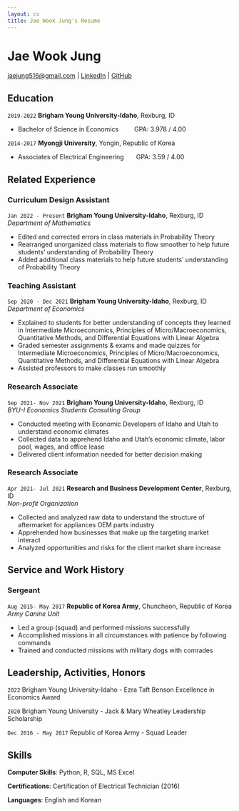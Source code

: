 ```yaml
---
layout: cv
title: Jae Wook Jung's Resume
---
```

# Jae Wook Jung

<div id="webaddress">
<a href="jaejung516@gmail.com">jaejung516@gmail.com</a>
| <a href="https://www.linkedin.com/in/jae-wook-jung">LinkedIn</a>
| <a href="https://github.com/Jae2Wook?tab=repositories">GitHub</a>
</div>

<!-- https://www.monique.tech/the-art-of-markdown -->

## Education

`2019-2022`
__Brigham Young University-Idaho__, Rexburg, ID

- Bachelor of Science in Economics &nbsp; &nbsp; &nbsp;&nbsp;&nbsp; GPA: 3.978 / 4.00


`2014-2017`
__Myongji University__, Yongin, Republic of Korea

- Associates of Electrical Engineering &nbsp; &nbsp; &nbsp; GPA: 3.59 / 4.00


## Related Experience

### Curriculum Design Assistant
`Jan 2022 - Present`
__Brigham Young University-Idaho__, Rexburg, ID <br />
*Department of Mathematics*

- Edited and corrected errors in class materials in Probability Theory
- Rearranged unorganized class materials to flow smoother to help future students’ understanding of Probability Theory
- Added additional class materials to help future students’ understanding of Probability Theory

### Teaching Assistant
`Sep 2020 - Dec 2021`
__Brigham Young University-Idaho__, Rexburg, ID <br />
*Department of Economics*
- Explained to students for better understanding of concepts they learned in Intermediate Microeconomics, Principles of
Micro/Macroeconomics, Quantitative Methods, and Differential Equations with Linear Algebra
- Graded semester assignments & exams and made quizzes for Intermediate Microeconomics, Principles of
Micro/Macroeconomics, Quantitative Methods, and Differential Equations with Linear Algebra
- Assisted professors to make classes run smoothly

### Research Associate
`Sep 2021- Nov 2021`
__Brigham Young University-Idaho__, Rexburg, ID <br />
*BYU-I Economics Students Consulting Group*
- Conducted meeting with Economic Developers of Idaho and Utah to understand economic climates
- Collected data to apprehend Idaho and Utah’s economic climate, labor pool, wages, and office lease
- Delivered client information needed for better decision making

###  Research Associate
`Apr 2021- Jul 2021`
__Research and Business Development Center__, Rexburg, ID <br />
*Non-profit Organization*
- Collected and analyzed raw data to understand the structure of aftermarket for appliances OEM parts industry
- Apprehended how businesses that make up the targeting market interact
- Analyzed opportunities and risks for the client market share increase

## Service and Work History

### Sergeant
`Aug 2015- May 2017`
__Republic of Korea Army__, Chuncheon, Republic of Korea <br />
*Army Canine Unit*
- Led a group (squad) and performed missions successfully
- Accomplished missions in all circumstances with patience by following commands
- Trained and conducted missions with military dogs with comrades

## Leadership, Activities, Honors

`2022`
Brigham Young University-Idaho - Ezra Taft Benson Excellence in Economics Award

`2020`
Brigham Young University - Jack & Mary Wheatley Leadership Scholarship

`Dec 2016 - May 2017`
Republic of Korea Army - Squad Leader

## Skills
__Computer Skills__: Python, R, SQL, MS Excel 

__Certifications__: Certification of Electrical Technician (2016)

__Languages__: English and Korean

<!-- ### Footer

Last updated: May 2013 -->


